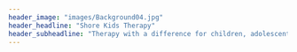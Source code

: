 ```yaml
---
header_image: "images/Background04.jpg"
header_headline: "Shore Kids Therapy"
header_subheadline: "Therapy with a difference for children, adolescents and families"
---
```

